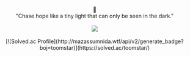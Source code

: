 <div align="center">
  🌟
  <br/>
  "Chase hope like a tiny light that can only be seen in the dark." 
  <br/>
  <br/>
  <a href="https://www.notion.so/yunn4humanity/Hi-I-m-YUNN-d01205a5a2e04108bc13808bd04eb344" target="_blank"><img src="https://img.shields.io/badge/@yunn4humanity-ffffff?style=flat-square&logo=notion&logoColor=000000"/></a>
  <br/>
  <br/>
  [![Solved.ac Profile](http://mazassumnida.wtf/api/v2/generate_badge?boj=toomstar)](https://solved.ac/toomstar/)


</div>



<!--

깃허브 스탯
![YUNN's github stats](https://github-readme-stats.vercel.app/api?username=yunn4humanity&show_icons=true)

-->


